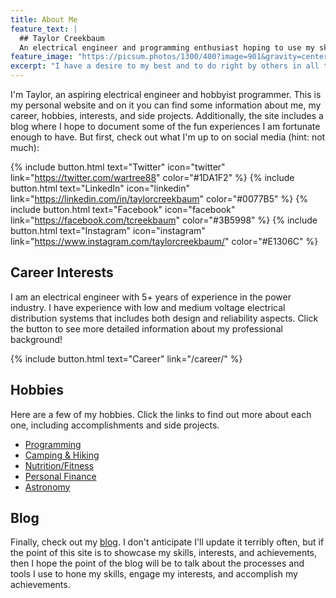 ```yaml
---
title: About Me
feature_text: |
  ## Taylor Creekbaum
  An electrical engineer and programming enthusiast hoping to use my skills to make a positive impact on the world.
feature_image: "https://picsum.photos/1300/400?image=901&gravity=center"
excerpt: "I have a desire to my best and to do right by others in all things I do."
---
```


I'm Taylor, an aspiring electrical engineer and hobbyist programmer. This is my personal website and on it you can find some information about me, my career, hobbies, interests, and side projects. Additionally, the site includes a blog where I hope to document some of the fun experiences I am fortunate enough to have. But first, check out what I'm up to on social media (hint: not much):

{% include button.html text="Twitter" icon="twitter" link="https://twitter.com/wartree88" color="#1DA1F2" %} {% include button.html text="LinkedIn" icon="linkedin" link="https://linkedin.com/in/taylorcreekbaum" color="#0077B5" %} {% include button.html text="Facebook" icon="facebook" link="https://facebook.com/tcreekbaum" color="#3B5998" %} {% include button.html text="Instagram" icon="instagram" link="https://www.instagram.com/taylorcreekbaum/" color="#E1306C" %}

## Career Interests

I am an electrical engineer with 5+ years of experience in the power industry. I have experience with low and medium voltage electrical distribution systems that includes both design and reliability aspects. Click the button to see more detailed information about my professional background!

{% include button.html text="Career" link="/career/" %}

## Hobbies

Here are a few of my hobbies. Click the links to find out more about each one, including accomplishments and side projects.

- [Programming](/programming/)
- [Camping & Hiking](/camping/)
- [Nutrition/Fitness](/fitness/)
- [Personal Finance](/finance/)
- [Astronomy](/astronomy/)

## Blog

Finally, check out my [blog](/blog/). I don't anticipate I'll update it terribly often, but if the point of this site is to showcase my skills, interests, and achievements, then I hope the point of the blog will be to talk about the processes and tools I use to hone my skills, engage my interests, and accomplish my achievements.